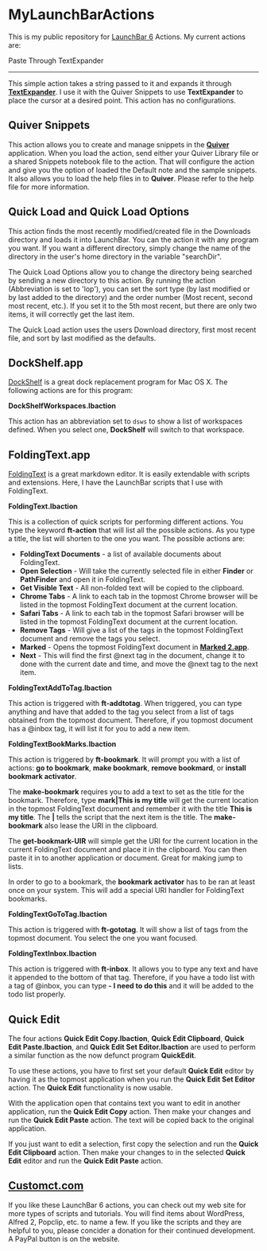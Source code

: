 MyLaunchBarActions
==================

This is my public repository for [LaunchBar 6](http://www.obdev.at/) Actions. My current actions are:

Paste Through TextExpander
___

This simple action takes a string passed to it and expands it through **[TextExpander](https://smilesoftware.com/textexpander)**. I use it with the Quiver Snippets to use **TextExpander** to place the cursor at a desired point. This action has no configurations.


Quiver Snippets
---

This action allows you to create and manage snippets in the **[Quiver](http://happenapps.com/#quiver)** application. When you load the action, send either your Quiver Library file or a shared Snippets notebook file to the action. That will configure the action and give you the option of loaded the Default note and the sample snippets. It also allows you to load the help files in to **Quiver**. Please refer to the help file for more information.

Quick Load and Quick Load Options
---

This action finds the most recently modified/created file in the Downloads directory and loads it into LaunchBar. You can the action it with any program you want. If you want a different directory, simply change the name of the directory in the user's home directory in the variable "searchDir".

The Quick Load Options allow you to change the directory being searched by sending a new directory to this action. By running the action (Abbreviation is set to 'lop'), you can set the sort type (by last modified or by last added to the directory) and the order number (Most recent, second most recent, etc.). If you set it to the 5th most recent, but there are only two items, it will correctly get the last item.

The Quick Load action uses the users Download directory, first most recent file, and sort by last modified as the defaults.

DockShelf.app
---

[DockShelf](http://www.thealchemistguild.com/dockshelf/) is a great dock replacement program for Mac OS X. The following actions are for this program:

**DockShelfWorkspaces.lbaction**

This action has an abbreviation set to `dsws` to show a list of workspaces defined. When you select one, **DockShelf** will switch to that workspace.

FoldingText.app
---

[FoldingText](foldingtext.com) is a great markdown editor. It is easily extendable with scripts and extensions. Here, I have the LaunchBar scripts that I use with FoldingText.

**FoldingText.lbaction**

This is a collection of quick scripts for performing different actions. You type the keyword **ft-action** that will list all the possible actions. As you type a title, the list will shorten to the one you want. The possible actions are:

- **FoldingText Documents** - a list of available documents about FoldingText.
- **Open Selection** - Will take the currently selected file in either **Finder** or **PathFinder** and open it in FoldingText.
- **Get Visible Text** - All non-folded text will be copied to the clipboard.
- **Chrome Tabs** - A link to each tab in the topmost Chrome browser will be listed in the topmost FoldingText document at the current location.
- **Safari Tabs** - A link to each tab in the topmost Safari browser will be listed in the topmost FoldingText document at the current location.
- **Remove Tags** - Will give a list of the tags in the topmost FoldingText document and remove the tags you select.
- **Marked** - Opens the topmost FoldingText document in **[Marked 2.app]()**.
- **Next** - This will find the first @next tag in the document, change it to done with the current date and time, and move the @next tag to the next item.

**FoldingTextAddToTag.lbaction**

This action is triggered with **ft-addtotag**. When triggered, you can type anything and have that added to the tag you select from a list of tags obtained from the topmost document. Therefore, if you topmost document has a @inbox tag, it will list it for you to add a new item.

**FoldingTextBookMarks.lbaction**

This action is triggered by **ft-bookmark**. It will prompt you with a list of actions: **go to bookmark**, **make bookmark**, **remove bookmard**, or **install bookmark activator**.

The **make-bookmark** requires you to add a text to set as the title for the bookmark. Therefore, type **mark|This is my title** will get the current location in the topmost FoldingText document and remember it with the title **This is my title**. The **|** tells the script that the next item is the title.  The **make-bookmark** also lease the URI in the clipboard.

The **get-bookmark-UIR** will simple get the URI for the current location in the current FoldingText document and place it in the clipboard. You can then paste it in to another application or document. Great for making jump to lists.

In order to go to a bookmark, the **bookmark activator** has to be ran at least once on your system. This will add a special URI handler for FoldingText bookmarks.

**FoldingTextGoToTag.lbaction**

This action is triggered with **ft-gototag**. It will show a list of tags from the topmost document. You select the one you want focused.

**FoldingTextInbox.lbaction**

This action is triggered with **ft-inbox**. It allows you to type any text and have it appended to the bottom of that tag. Therefore, if you have a todo list with a tag of @inbox, you can type **- I need to do this** and it will be added to the todo list properly.

Quick Edit
---

The four actions **Quick Edit Copy.lbaction**, **Quick Edit Clipboard**, **Quick Edit Paste.lbaction**, and **Quick Edit Set Editor.lbaction** are used to perform a similar function as the now defunct program **QuickEdit**.

To use these actions, you have to first set your default **Quick Edit** editor by having it as the topmost application when you run the **Quick Edit Set Editor** action. The **Quick Edit** functionality is now usable.

With the application open that contains text you want to edit in another application, run the **Quick Edit Copy** action. Then make your changes and run the **Quick Edit Paste** action. The text will be copied back to the original application.

If you just want to edit a selection, first copy the selection and run the **Quick Edit Clipboard** action. Then make your changes to in the selected **Quick Edit** editor and  run the **Quick Edit Paste** action.

[Customct.com](http://customct.com)
---

If you like these LaunchBar 6 actions, you can check out my web site for more types of scripts and tutorials. You will find items about WordPress, Alfred 2, Popclip, etc. to name a few. If you like the scripts and they are helpful to you, please concider a donation for their continued development. A PayPal button is on the website.
